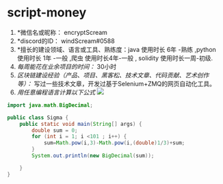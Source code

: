 # script-money

1. *微信名或昵称： encryptScream
2. *discord的ID： windScream#0588
3. *擅长的建设领域、语言或工具、熟练度：java 使用时长 6年 -熟练  ,python 使用时长 1年 -一般 ,爬虫 使用时长4年-一般 , solidity 使用时长一周-初级.
4. *每周能花在业余项目的时间：* 30小时
5. *区块链建设经验（产品、项目、黑客松、技术文章、代码贡献、艺术创作等）：* 写过一些技术文章，开发过基于Selenium+ZMQ的网页自动化工具。
6. *用任意编程语言计算以下公式*
![](https://latex.codecogs.com/svg.image?\sum_{n=1}^{100}\left&space;(n^{3}-\sqrt[3]{n}&space;\right&space;))
```java
import java.math.BigDecimal;

public class Sigma {
    public static void main(String[] args) {
        double sum = 0;
        for (int i = 1; i <101 ; i++) {
            sum=Math.pow(i,3)-Math.pow(i,(double)1/3)+sum;
        }
        System.out.println(new BigDecimal(sum));

    }
}
```
